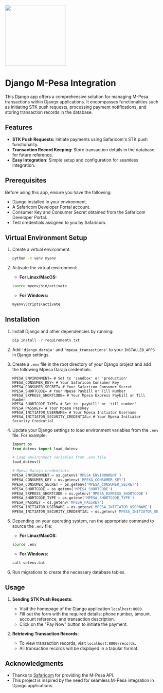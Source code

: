 <img src="https://res.cloudinary.com/murste/image/upload/v1713944812/icons/daraja_geyyh9.png" width="200">

# Django M-Pesa Integration

This Django app offers a comprehensive solution for managing M-Pesa transactions within Django applications. It encompasses functionalities such as initiating STK push requests, processing payment notifications, and storing transaction records in the database.

## Features

- **STK Push Requests:** Initiate payments using Safaricom's STK push functionality.
- **Transaction Record Keeping:** Store transaction details in the database for future reference.
- **Easy Integration:** Simple setup and configuration for seamless integration.

## Prerequisites

Before using this app, ensure you have the following:

- Django installed in your environment.
- A Safaricom Developer Portal account.
- Consumer Key and Consumer Secret obtained from the Safaricom Developer Portal.
- Test credentials assigned to you by Safaricom.

## Virtual Environment Setup

1. Create a virtual environment:

    ```bash
    python -m venv myenv
    ```

2. Activate the virtual environment:

    - **For Linux/MacOS:**

    ```bash
    source myenv/bin/activate
    ```

    - **For Windows:**

    ```bash
    myenv\Scripts\activate
    ```

## Installation

1. Install Django and other dependencies by running:

    ```bash
    pip install -r requirements.txt
    ```

2. Add `'django_daraja'` and `'mpesa_transactions'` to your `INSTALLED_APPS` in Django settings.

3. Create a `.env` file in the root directory of your Django project and add the following Mpesa Daraja credentials:

    ```dotenv
    MPESA_ENVIRONMENT= # Set to 'sandbox' or 'production'
    MPESA_CONSUMER_KEY= # Your Safaricom Consumer Key
    MPESA_CONSUMER_SECRET= # Your Safaricom Consumer Secret
    MPESA_SHORTCODE= # Your Mpesa Paybill or Till Number
    MPESA_EXPRESS_SHORTCODE= # Your Mpesa Express Paybill or Till Number
    MPESA_SHORTCODE_TYPE= # Set to 'paybill' or 'till_number'
    MPESA_PASSKEY= # Your Mpesa Passkey
    MPESA_INITIATOR_USERNAME= # Your Mpesa Initiator Username
    MPESA_INITIATOR_SECURITY_CREDENTIAL= # Your Mpesa Initiator Security Credential
    ```

4. Update your Django settings to load environment variables from the `.env` file. For example:

    ```python
    import os
    from dotenv import load_dotenv

    # Load environment variables from .env file
    load_dotenv()

    # Mpesa Daraja credentials
    MPESA_ENVIRONMENT = os.getenv('MPESA_ENVIRONMENT')
    MPESA_CONSUMER_KEY = os.getenv('MPESA_CONSUMER_KEY')
    MPESA_CONSUMER_SECRET = os.getenv('MPESA_CONSUMER_SECRET')
    MPESA_SHORTCODE = os.getenv('MPESA_SHORTCODE')
    MPESA_EXPRESS_SHORTCODE = os.getenv('MPESA_EXPRESS_SHORTCODE')
    MPESA_SHORTCODE_TYPE = os.getenv('MPESA_SHORTCODE_TYPE')
    MPESA_PASSKEY = os.getenv('MPESA_PASSKEY')
    MPESA_INITIATOR_USERNAME = os.getenv('MPESA_INITIATOR_USERNAME')
    MPESA_INITIATOR_SECURITY_CREDENTIAL = os.getenv('MPESA_INITIATOR_SECURITY_CREDENTIAL')
    ```

5. Depending on your operating system, run the appropriate command to source the `.env` file:

    - **For Linux/MacOS:**

    ```bash
    source .env
    ```

    - **For Windows:**

    ```bash
    call setenv.bat
    ```

6. Run migrations to create the necessary database tables.

## Usage

1. **Sending STK Push Requests:**
   - Visit the homepage of the Django application `localhost:8000`.
   - Fill out the form with the required details: phone number, amount, account reference, and transaction description.
   - Click on the "Pay Now" button to initiate the payment.

2. **Retrieving Transaction Records:**
   - To view transaction records, visit `localhost:8000/records`.
   - All transaction records will be displayed in a tabular format.

## Acknowledgments

- Thanks to [Safaricom](https://www.safaricom.co.ke/) for providing the M-Pesa API.
- This project is inspired by the need for seamless M-Pesa integration in Django applications.
